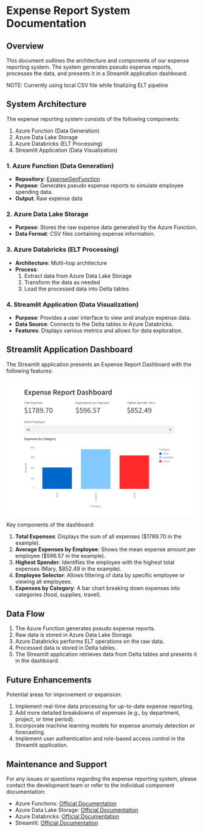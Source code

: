 # Expense Report System Documentation

## Overview

This document outlines the architecture and components of our expense reporting system. The system generates pseudo expense reports, processes the data, and presents it in a Streamlit application dashboard.

NOTE: Currently using local CSV file while finalizing ELT pipeline

## System Architecture

The expense reporting system consists of the following components:

1. Azure Function (Data Generation)
2. Azure Data Lake Storage
3. Azure Databricks (ELT Processing)
4. Streamlit Application (Data Visualization)

### 1. Azure Function (Data Generation)

- **Repository**: [ExpenseGenFunction](https://github.com/mdzgithub/Azure_Functions/tree/main/ExpenseGenFunction)
- **Purpose**: Generates pseudo expense reports to simulate employee spending data.
- **Output**: Raw expense data

### 2. Azure Data Lake Storage

- **Purpose**: Stores the raw expense data generated by the Azure Function.
- **Data Format**: CSV files containing expense information.

### 3. Azure Databricks (ELT Processing)

- **Architecture**: Multi-hop architecture
- **Process**:
  1. Extract data from Azure Data Lake Storage
  2. Transform the data as needed
  3. Load the processed data into Delta tables

### 4. Streamlit Application (Data Visualization)

- **Purpose**: Provides a user interface to view and analyze expense data.
- **Data Source**: Connects to the Delta tables in Azure Databricks.
- **Features**: Displays various metrics and allows for data exploration.

## Streamlit Application Dashboard

The Streamlit application presents an Expense Report Dashboard with the following features:

![Expense Report Dashboard](App-Screenshot.png)

Key components of the dashboard:

1. **Total Expenses**: Displays the sum of all expenses ($1789.70 in the example).
2. **Average Expenses by Employee**: Shows the mean expense amount per employee ($596.57 in the example).
3. **Highest Spender**: Identifies the employee with the highest total expenses (Mary, $852.49 in the example).
4. **Employee Selector**: Allows filtering of data by specific employee or viewing all employees.
5. **Expenses by Category**: A bar chart breaking down expenses into categories (food, supplies, travel).

## Data Flow

1. The Azure Function generates pseudo expense reports.
2. Raw data is stored in Azure Data Lake Storage.
3. Azure Databricks performs ELT operations on the raw data.
4. Processed data is stored in Delta tables.
5. The Streamlit application retrieves data from Delta tables and presents it in the dashboard.

## Future Enhancements

Potential areas for improvement or expansion:

1. Implement real-time data processing for up-to-date expense reporting.
2. Add more detailed breakdowns of expenses (e.g., by department, project, or time period).
3. Incorporate machine learning models for expense anomaly detection or forecasting.
4. Implement user authentication and role-based access control in the Streamlit application.

## Maintenance and Support

For any issues or questions regarding the expense reporting system, please contact the development team or refer to the individual component documentation:

- Azure Functions: [Official Documentation](https://docs.microsoft.com/en-us/azure/azure-functions/)
- Azure Data Lake Storage: [Official Documentation](https://docs.microsoft.com/en-us/azure/storage/blobs/data-lake-storage-introduction)
- Azure Databricks: [Official Documentation](https://docs.microsoft.com/en-us/azure/databricks/)
- Streamlit: [Official Documentation](https://docs.streamlit.io/)
